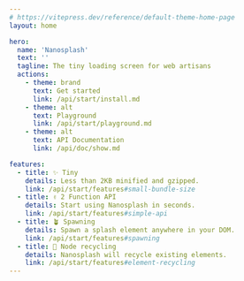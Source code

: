```yaml
---
# https://vitepress.dev/reference/default-theme-home-page
layout: home

hero:
  name: 'Nanosplash'
  text: ''
  tagline: The tiny loading screen for web artisans
  actions:
    - theme: brand
      text: Get started
      link: /api/start/install.md
    - theme: alt
      text: Playground
      link: /api/start/playground.md
    - theme: alt
      text: API Documentation
      link: /api/doc/show.md

features:
  - title: ✨ Tiny
    details: Less than 2KB minified and gzipped.
    link: /api/start/features#small-bundle-size
  - title: ✌️ 2 Function API
    details: Start using Nanosplash in seconds.
    link: /api/start/features#simple-api
  - title: 🪴 Spawning
    details: Spawn a splash element anywhere in your DOM.
    link: /api/start/features#spawning
  - title: 🚀 Node recycling
    details: Nanosplash will recycle existing elements.
    link: /api/start/features#element-recycling
---
```

